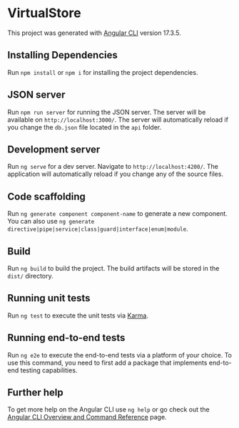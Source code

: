 # VirtualStore

This project was generated with [Angular CLI](https://github.com/angular/angular-cli) version 17.3.5.

## Installing Dependencies
Run `npm install` or `npm i` for installing the project dependencies.

## JSON server

Run `npm run server` for running the JSON server. The server will be available on `http://localhost:3000/`. The server will automatically reload if you change the `db.json` file located in the `api` folder.

## Development server

Run `ng serve` for a dev server. Navigate to `http://localhost:4200/`. The application will automatically reload if you change any of the source files.

## Code scaffolding

Run `ng generate component component-name` to generate a new component. You can also use `ng generate directive|pipe|service|class|guard|interface|enum|module`.

## Build

Run `ng build` to build the project. The build artifacts will be stored in the `dist/` directory.

## Running unit tests

Run `ng test` to execute the unit tests via [Karma](https://karma-runner.github.io).

## Running end-to-end tests

Run `ng e2e` to execute the end-to-end tests via a platform of your choice. To use this command, you need to first add a package that implements end-to-end testing capabilities.

## Further help

To get more help on the Angular CLI use `ng help` or go check out the [Angular CLI Overview and Command Reference](https://angular.io/cli) page.
